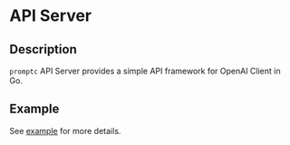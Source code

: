 # API Server

## Description

`promptc` API Server provides a simple API framework for OpenAI Client in Go.

## Example

See [example](example/main.go) for more details.